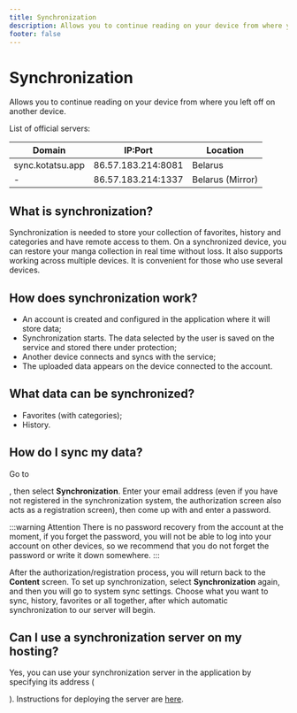 ```yaml
---
title: Synchronization
description: Allows you to continue reading on your device from where you left off on another device.
footer: false
---
```


# Synchronization
Allows you to continue reading on your device from where you left off on another device.

List of official servers:

| Domain           | IP:Port            |  Location        |
| ---------------- | ------------------ | ---------------- |
| sync.kotatsu.app | 86.57.183.214:8081 | Belarus          |
| -                | 86.57.183.214:1337 | Belarus (Mirror) |

## What is synchronization?
Synchronization is needed to store your collection of favorites, history and categories and have remote access to them. On a synchronized device, you can restore your manga collection in real time without loss. It also supports working across multiple devices. It is convenient for those who use several devices.

## How does synchronization work?
 - An account is created and configured in the application where it will store data;
 - Synchronization starts. The data selected by the user is saved on the service and stored there under protection;
 - Another device connects and syncs with the service;
 - The uploaded data appears on the device connected to the account.

## What data can be synchronized?
 - Favorites (with categories);
 - History.
 
## How do I sync my data?
Go to <nav to='services'>, then select **Synchronization**. Enter your email address (even if you have not registered in the synchronization system, the authorization screen also acts as a registration screen), then come up with and enter a password. 

:::warning Attention
There is no password recovery from the account at the moment, if you forget the password, you will not be able to log into your account on other devices, so we recommend that you do not forget the password or write it down somewhere. 
:::

After the authorization/registration process, you will return back to the **Content** screen. To set up synchronization, select **Synchronization** again, and then you will go to system sync settings. Choose what you want to sync, history, favorites or all together, after which automatic synchronization to our server will begin.

## Can I use a synchronization server on my hosting?
Yes, you can use your synchronization server in the application by specifying its address (<nav to='server_address'>). Instructions for deploying the server are [here](/dev/sync-server/).